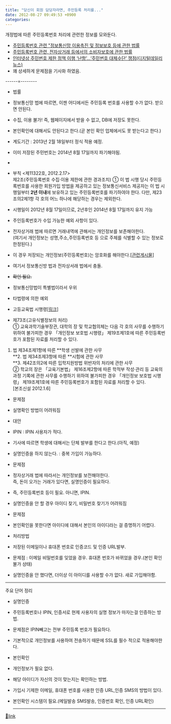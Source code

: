 ```yaml
---
title: "당신이 회원 담당자라면, 주민등록 처리를..."
date: 2012-08-27 09:49:53 +0900
categories: 
---
```

  

개정법에 따른 주민등록번호 처리에 관련한 정보를 모와둔다.


- [주민등록번호 관련 "정보통신망 이용촉진 및 정보보호 등에 관한 법률](http://www.mins01.com/20090118/board/board.php?type=read&b_id=tech&sh=titleOrText&sw=%EC%A3%BC%EB%AF%BC%EB%93%B1%EB%A1%9D&cat=&page=1&b_idx=788)
- [주민등록번호 관련, 전자상거래 등에서의 소비자보호에 관한 법률](http://www.mins01.com/20090118/board/board.php?type=read&b_id=tech&sh=titleOrText&sw=%EC%A3%BC%EB%AF%BC%EB%93%B1%EB%A1%9D&cat=&page=1&b_idx=792)
- [인터넷상 주민번호 제한 정책 이행 ‘난항’…‘주민번호 대체수단’ 쟁점(디지털데일리 뉴스)](http://www.ddaily.co.kr/news/news_view.php?uid=89480)
- 꽤 상세하게 문제점을 기사화 하였음.


------=--------
- 법률
- 정보통신망 법에 따르면, 이젠 어디에서든 주민등록 번호를 사용할 수가 없다. 받으면 안된다.
- 수집, 이용 불가! 즉, 웹페이지에서 받을 수 없고, DB에 저장도 못한다.
- 본인확인에 대해서도 안된다고 한다.(곧 본인 확인 업체에서도 못 받는다고 한다.)
- 계도기간 : 2013년 2월 18일부터 정식 적용 예정.
- 이미 저장된 주민번호는 2014년 8월 17일까지 파기해야됨.
- 
- 부칙 &lt;제11322호, 2012.2.17&gt;  
제2조(주민등록번호 수집·이용 제한에 관한 경과조치) ① 이 법 시행 당시 주민등록번호를 사용한 회원가입 방법을 제공하고 있는 정보통신서비스 제공자는 이 법 시행일부터 **2년 이내**에 보유하고 있는 주민등록번호를 파기하여야 한다. 다만, 제23조의2제1항 각 호의 어느 하나에 해당하는 경우는 제외한다.
- 시행일이 2012년 8월 17일이므로, 2년후인 2014년 8월 17일까지 유지 가능


- 주인등록번호가 수입 가능한 예외 사항이 있다.

- 전자상거래 법에 따르면 거래내역에 관해서는 개인정보를 보존해야한다.  
(여기서 개인정보는 성명,주소,주민등록번호 등 으로 주체를 식별할 수 있는 정보로 한정된다.)
- 이 경우 저장되는 개인정보(주민등록번호)는 암호화를 해야한다.[[관련게시물](http://www.mins01.com/20090118/board/board.php?type=read&b_id=tech&sh=titleOrText&sw=%EC%A3%BC%EB%AF%BC%EB%93%B1%EB%A1%9D&cat=&page=1&b_idx=700)]

- 여기서 정보통신방 법과 전자상서래 법에서 충돌.
- <strike>확인 필요.</strike>
- 정보통신망법이 특별법이라서 우위


- 타법령에 의한 예외
- 고등교육법 시행령[[링크](http://www.law.go.kr/%EB%B2%95%EB%A0%B9/%EA%B3%A0%EB%93%B1%EA%B5%90%EC%9C%A1%EB%B2%95%20%EC%8B%9C%ED%96%89%EB%A0%B9)] 
- 제73조(고유식별정보의 처리)   
① 교육과학기술부장관, 대학의 장 및 학교협의체는 다음 각 호의 사무를 수행하기 위하여 불가피한 경우 「개인정보 보호법 시행령」 제19조제1호에 따른 주민등록번호가 포함된 자료를 처리할 수 있다.  
1. 법 제34조제1항에 따른 **학생 선발에 관한 사무  
**2. 법 제34조제3항에 따른 **시험에 관한 사무  
**3. 제42조의2에 따른 입학지원방법 위반자의 처리에 관한 사무  
② 학교의 장은 「교육기본법」 제16조제2항에 따른 학적부 작성·관리 등 교육의 과정 기록에 관한 사무를 수행하기 위하여 불가피한 경우 「개인정보 보호법 시행령」 제19조제1호에 따른 주민등록번호가 포함된 자료를 처리할 수 있다.  
[본조신설 2012.1.6]


- 문제점
- 실명확인 방법이 어려워짐
- 대안
- IPIN : IPIN 사용자가 적다.
- 기사에 따르면 학생에 대해서는 단체 발부를 한다고 한다.(아직, 예정)

- 실명인증을 하지 않는다. : 중복 가입이 가능하다.

- 문제점
- 정자상거래 법에 따라서는 개인정보를 보전해야한다.  
즉, 돈이 오가는 거래가 있다면, 실명인증이 필요하다.
- 즉, 주민등록번호 등이 필요. 아니면, IPIN.


- 실명인증을 안 할 경우 아이디 찾기, 비밀번호 찾기가 어려워짐
- 문제점
- 본인확인을 못한다면 아이디에 대해서 본인의 아이디라는 걸 증명하기 어렵다.

- 처리방법
- 저장된 이메일이나 휴대폰 번호로 인증코드 및 인증 URL발부.
- 문제점 : 이메일 비밀번호를 잊었을 경우. 휴대폰 번호가 바뀌었을 경우.(본인 확인 불가 상태)
- 실명인증을 안 했다면, 더이상 이 아이디를 사용할 수가 없다. 새로 가입해야함.





- - - - - -

주요 단어 정리
- 실명인증
- 주민등록번호나 IPIN, 인증서로 현제 사용자의 실명 정보가 마자는걸 인증하는 방법.
- 문제점은 IPIN빼고는 전부 주민등록 번호가 필요하다.
- 기본적으로 개인정보를 사용하여 전송하기 때문에 SSL를 필수 적으로 적용해야한다.

- 본인확인
- 개인정보가 필요 없다.
- 해당 아이디가 자신의 것이 맞는지는 확인하는 방법.
- 가입시 기제한 이메일, 휴대폰 번호를 사용한 인증 URL,인증 SMS의 방법이 있다.
- 본인확인 시스템이 필요.(메일발송 SMS발송, 인증번호 확인, 인증 URL확인)




  ***
[🔗link](http://www.mins01.com/mh/tech/read/795)